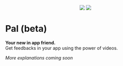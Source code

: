 <p align="center">
    <img src="https://gitlab.com/apparence/pal-2/pal2-plugin/badges/master/pipeline.svg"/>
    <img src="https://gitlab.com/apparence/pal-2/pal2-plugin/badges/master/coverage.svg?job=test"/>
</p>

# Pal (beta)
**Your new in app friend.** <br>
Get feedbacks in your app using the power of videos. 

*More explanations coming soon*
